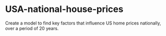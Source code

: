 # USA-national-house-prices
Create a model to find key factors that influence US home prices nationally, over a period of 20 years.
